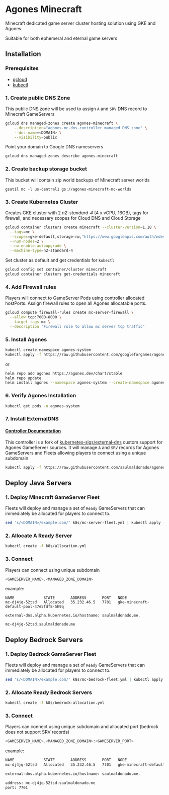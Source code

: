 # Agones Minecraft

Minecraft dedicated game server cluster hosting solution using GKE and Agones.

Suitable for both ephemeral and eternal game servers

## Installation

### Prerequisites

- [gcloud](https://cloud.google.com/sdk/docs/install)
- [kubectl](https://kubernetes.io/docs/tasks/tools/included/install-kubectl-gcloud/)

### 1. Create public DNS Zone

This public DNS zone will be used to assign `A` and `SRV` DNS record to Minecraft GameServers

```sh
gcloud dns managed-zones create agones-minecraft \
    --description="agones-mc-dns-controller managed DNS zone" \
    --dns-name=<DOMAIN> \
    --visibility=public
```

Point your domain to Google DNS nameservers

```sh
gcloud dns managed-zones describe agones-minecraft
```

### 2. Create backup storage bucket

This bucket will contain zip world backups of Minecraft server worlds

```
gsutil mc -l us-central1 gs://agones-minecraft-mc-worlds
```

### 3. Create Kubernetes Cluster

Creates GKE cluster with 2 _n2-standard-4_ (4 x vCPU, 16GB), tags for firewall, and necessary scopes for Cloud DNS and Cloud Storage

```sh
gcloud container clusters create minecraft --cluster-version=1.18 \
  --tags=mc \
  --scopes=gke-default,storage-rw,"https://www.googleapis.com/auth/ndev.clouddns.readwrite" \
  --num-nodes=2 \
  --no-enable-autoupgrade \
  --machine-type=n2-standard-4
```

Set cluster as default and get credentials for `kubectl`

```sh
gcloud config set container/cluster minecraft
gcloud container clusters get-credentials minecraft
```

### 4. Add Firewall rules

Players will connect to GameServer Pods using controller allocated hostPorts. Assign firewall rules to open all Agones allocatable ports.

```sh
gcloud compute firewall-rules create mc-server-firewall \
  --allow tcp:7000-8000 \
  --target-tags mc \
  --description "Firewall rule to allow mc server tcp traffic"
```

### 5. Install Agones

```sh
kubectl create namespace agones-system
kubectl apply -f https://raw.githubusercontent.com/googleforgames/agones/release-1.14.0/install/yaml/install.yaml
```

or

```sh
helm repo add agones https://agones.dev/chart/stable
helm repo update
helm install agones --namespace agones-system --create-namespace agones/agones
```

### 6. Verify Agones Installation

```sh
kubectl get pods -n agones-system
```

### 7. Install ExternalDNS

#### [Controller Documentation](https://github.com/saulmaldonado/external-dns)

This controller is a fork of [kubernetes-sigs/external-dns](https://github.com/kubernetes-sigs/external-dns) custom support for Agones GameServer sources. It will manage `A` and `SRV` records for Agones GameServers and Fleets allowing players to connect using a unique subdomain

```sh
kubectl apply -f https://raw.githubusercontent.com/saulmaldonado/agones-minecraft/main/k8s/external-dns.yml # agones-minecraft matches the name of zone created earlier
```

## Deploy Java Servers

### 1. Deploy Minecraft GameServer Fleet

Fleets will deploy and manage a set of `Ready` GameServers that can immediately be allocated for players to connect to.

```sh
sed 's/<DOMAIN>/example.com/' k8s/mc-server-fleet.yml | kubectl apply -f - # replace 'example.com' with the domain of the managed zone
```

### 2. Allocate A Ready Server

```sh
kubectl create -f k8s/allocation.yml
```

### 3. Connect

Players can connect using unique subdomain

```sh
<GAMESERVER_NAME>.<MANAGED_ZONE_DOMAIN>
```

example:

```
NAME             STATE       ADDRESS       PORT   NODE
mc-dj4jq-52tsd   Allocated   35.232.46.5   7701   gke-minecraft-default-pool-47e5fdf8-5h9q

external-dns.alpha.kubernetes.io/hostname: saulmaldonado.me.

mc-dj4jq-52tsd.saulmaldonado.me
```

## Deploy Bedrock Servers

### 1. Deploy Bedrock GameServer Fleet

Fleets will deploy and manage a set of `Ready` GameServers that can immediately be allocated for players to connect to.

```sh
sed 's/<DOMAIN>/example.com/' k8s/mc-bedrock-fleet.yml | kubectl apply -f - # replace 'example.com' with the domain of the managed zone
```

### 2. Allocate Ready Bedrock Servers

```sh
kubectl create -f k8s/bedrock-allocation.yml
```

### 3. Connect

Players can connect using unique subdomain and allocated port (bedrock does not support SRV records)

```sh
<GAMESERVER_NAME>.<MANAGED_ZONE_DOMAIN>:<GAMESERVER_PORT>
```

example:

```sh
NAME             STATE       ADDRESS       PORT   NODE
mc-dj4jq-52tsd   Allocated   35.232.46.5   7701   gke-minecraft-default-pool-47e5fdf8-5h9q

external-dns.alpha.kubernetes.io/hostname: saulmaldonado.me.

address: mc-dj4jq-52tsd.saulmaldonado.me
port: 7701
```
